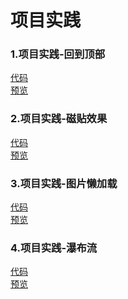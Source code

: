 # 项目实践

### 1.项目实践-回到顶部

[代码]()  
[预览]()

### 2.项目实践-磁贴效果

[代码]()  
[预览]()

### 3.项目实践-图片懒加载

[代码]()  
[预览]()

### 4.项目实践-瀑布流

[代码]()  
[预览]()
